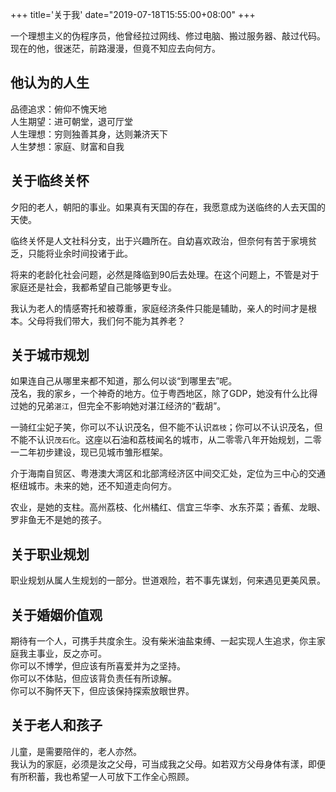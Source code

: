 +++
title='关于我'
date="2019-07-18T15:55:00+08:00"
+++

一个理想主义的伪程序员，他曾经拉过网线、修过电脑、搬过服务器、敲过代码。现在的他，很迷茫，前路漫漫，但竟不知应去向何方。


## 他认为的人生

品德追求：俯仰不愧天地  
人生期望：进可朝堂，退可厅堂  
人生理想：穷则独善其身，达则兼济天下  
人生梦想：家庭、财富和自我


## 关于临终关怀

夕阳的老人，朝阳的事业。如果真有天国的存在，我愿意成为送临终的人去天国的天使。

临终关怀是人文社科分支，出于兴趣所在。自幼喜欢政治，但奈何有苦于家境贫乏，只能将业余时间投诸于此。

将来的老龄化社会问题，必然是降临到90后去处理。在这个问题上，不管是对于家庭还是社会，我都希望自己能够更专业。

我认为老人的情感寄托和被尊重，家庭经济条件只能是辅助，亲人的时间才是根本。父母将我们带大，我们何不能为其养老？


## 关于城市规划

如果连自己从哪里来都不知道，那么何以谈“到哪里去”呢。  
茂名，我的家乡，一个神奇的地方。位于粤西地区，除了GDP，她没有什么比得过她的兄弟`湛江`，但完全不影响她对湛江经济的“截胡”。

一骑红尘妃子笑，你可以不认识茂名，但不能不认识`荔枝`；你可以不认识茂名，但不能不认识`茂石化`。这座以石油和荔枝闻名的城市，从二零零八年开始规划，二零一二年初步建设，现已见城市雏形框架。

介于海南自贸区、粤港澳大湾区和北部湾经济区中间交汇处，定位为三中心的交通枢纽城市。未来的她，还不知道走向何方。

农业，是她的支柱。高州荔枝、化州橘红、信宜三华李、水东芥菜；香蕉、龙眼、罗非鱼无不是她的孩子。


## 关于职业规划

职业规划从属人生规划的一部分。世道艰险，若不事先谋划，何来遇见更美风景。


## 关于婚姻价值观

期待有一个人，可携手共度余生。没有柴米油盐束缚、一起实现人生追求，你主家庭我主事业，反之亦可。  
你可以不博学，但应该有所喜爱并为之坚持。  
你可以不体贴，但应该背负责任有所谅解。  
你可以不胸怀天下，但应该保持探索放眼世界。


## 关于老人和孩子

儿童，是需要陪伴的，老人亦然。  
我认为的家庭，必须是汝之父母，可当成我之父母。如若双方父母身体有漾，即便有所积蓄，我也希望一人可放下工作全心照顾。